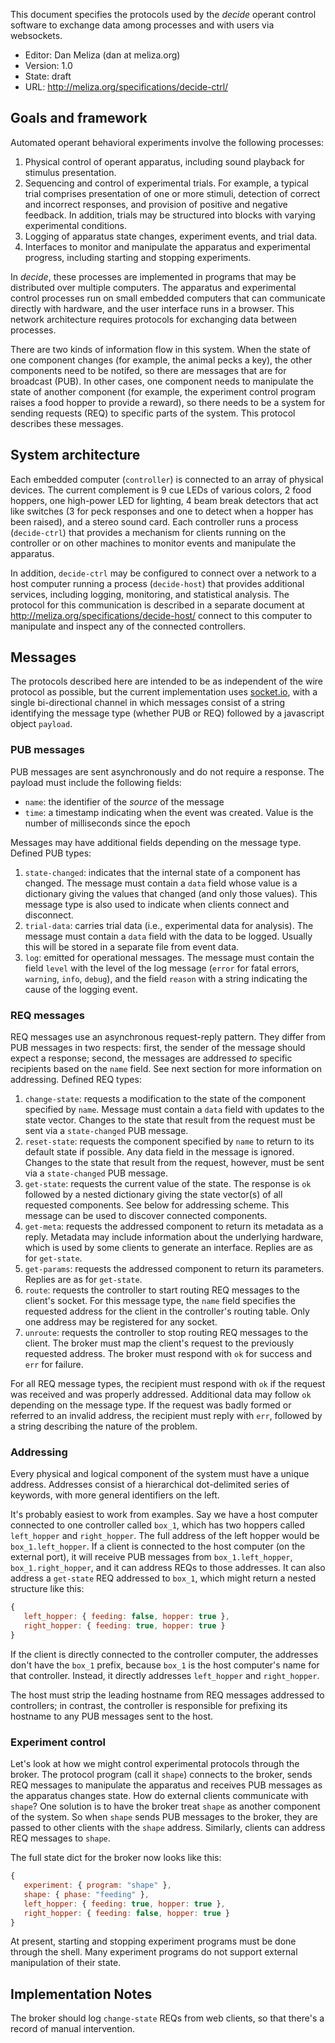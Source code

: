 
This document specifies the protocols used by the *decide* operant control
software to exchange data among processes and with users via websockets.

-   Editor: Dan Meliza (dan at meliza.org)
-   Version: 1.0
-   State:  draft
-   URL: <http://meliza.org/specifications/decide-ctrl/>

## Goals and framework

Automated operant behavioral experiments involve the following processes:

1. Physical control of operant apparatus, including sound playback for stimulus
   presentation.
2. Sequencing and control of experimental trials. For example, a typical trial
   comprises presentation of one or more stimuli, detection of correct and
   incorrect responses, and provision of positive and negative feedback. In
   addition, trials may be structured into blocks with varying experimental
   conditions.
3. Logging of apparatus state changes, experiment events, and trial data.
4. Interfaces to monitor and manipulate the apparatus and experimental progress,
   including starting and stopping experiments.

In *decide*, these processes are implemented in programs that may be distributed
over multiple computers. The apparatus and experimental control processes run on
small embedded computers that can communicate directly with hardware, and the
user interface runs in a browser. This network architecture requires protocols
for exchanging data between processes.

There are two kinds of information flow in this system. When the state of one
component changes (for example, the animal pecks a key), the other components
need to be notifed, so there are messages that are for broadcast (PUB). In other
cases, one component needs to manipulate the state of another component (for
example, the experiment control program raises a food hopper to provide a
reward), so there needs to be a system for sending requests (REQ) to specific
parts of the system. This protocol describes these messages.

## System architecture

Each embedded computer (`controller`) is connected to an array of physical
devices. The current complement is 9 cue LEDs of various colors, 2 food hoppers,
one high-power LED for lighting, 4 beam break detectors that act like switches
(3 for peck responses and one to detect when a hopper has been raised), and a
stereo sound card. Each controller runs a process (`decide-ctrl`) that provides
a mechanism for clients running on the controller or on other machines to
monitor events and manipulate the apparatus.

In addition, `decide-ctrl` may be configured to connect over a network to a host
computer running a process (`decide-host`) that provides additional services,
including logging, monitoring, and statistical analysis. The protocol for this
communication is described in a separate document at
<http://meliza.org/specifications/decide-host/> connect to this computer to
manipulate and inspect any of the connected controllers.

## Messages

The protocols described here are intended to be as independent of the wire
protocol as possible, but the current implementation uses
[socket.io](http://socket.io), with a single bi-directional channel in which
messages consist of a string identifying the message type (whether PUB or REQ)
followed by a javascript object `payload`.

### PUB messages

PUB messages are sent asynchronously and do not require a response. The payload
must include the following fields:

- `name`: the identifier of the *source* of the message
- `time`: a timestamp indicating when the event was created. Value is the number
  of milliseconds since the epoch

Messages may have additional fields depending on the message type. Defined PUB types:

1. `state-changed`: indicates that the internal state of a component has
   changed. The message must contain a `data` field whose value is a dictionary
   giving the values that changed (and only those values). This message type is
   also used to indicate when clients connect and disconnect.
2. `trial-data`: carries trial data (i.e., experimental data for analysis). The
   message must contain a `data` field with the data to be logged. Usually this
   will be stored in a separate file from event data.
3. `log`: emitted for operational messages. The message must contain the field
   `level` with the level of the log message (`error` for fatal errors,
   `warning`, `info`, `debug`), and the field `reason` with a string indicating
   the cause of the logging event.

### REQ messages

REQ messages use an asynchronous request-reply pattern. They differ from PUB messages in two respects: first, the sender of the message should expect a response; second, the messages are addressed *to* specific recipients based on the `name` field. See next section for more information on addressing. Defined REQ types:

1. `change-state`: requests a modification to the state of the component
   specified by `name`. Message must contain a `data` field with updates to the
   state vector. Changes to the state that result from the request must be sent
   via a `state-changed` PUB message.
2. `reset-state`: requests the component specified by `name` to return to its
   default state if possible. Any data field in the message is ignored. Changes
   to the state that result from the request, however, must be sent via a
   `state-changed` PUB message.
3. `get-state`: requests the current value of the state. The response is
   `ok` followed by a nested dictionary giving the state vector(s) of all
   requested components. See below for addressing scheme. This message can be
   used to discover connected components.
4. `get-meta`: requests the addressed component to return its metadata as a
   reply. Metadata may include information about the underlying hardware, which
   is used by some clients to generate an interface. Replies are as for `get-state`.
5. `get-params`: requests the addressed component to return its parameters.
   Replies are as for `get-state`.
6. `route`: requests the controller to start routing REQ messages to the
   client's socket. For this message type, the `name` field specifies the
   requested address for the client in the controller's routing table. Only one
   address may be registered for any socket.
7. `unroute`: requests the controller to stop routing REQ messages to the client.
   The broker must map the client's request to the previously requested address.
   The broker must respond with `ok` for success and `err` for
   failure.

For all REQ message types, the recipient must respond with `ok` if the request was received and was properly addressed. Additional data may follow `ok` depending on the message type. If the request was badly formed or referred to an invalid address, the recipient must reply with `err`, followed by a string describing the nature of the problem.

### Addressing

Every physical and logical component of the system must have a unique address.
Addresses consist of a hierarchical dot-delimited series of keywords, with more
general identifiers on the left.

It's probably easiest to work from examples. Say we have a host computer
connected to one controller called `box_1`, which has two hoppers called
`left_hopper` and `right_hopper`. The full address of the left hopper would be
`box_1.left_hopper`. If a client is connected to the host computer (on the
external port), it will receive PUB messages from `box_1.left_hopper`,
`box_1.right_hopper`, and it can address REQs to those addresses. It can also
address a `get-state` REQ addressed to `box_1`, which might return a nested
structure like this:

```javascript
{
   left_hopper: { feeding: false, hopper: true },
   right_hopper: { feeding: true, hopper: true }
}
```

If the client is directly connected to the controller computer, the addresses
don't have the `box_1` prefix, because `box_1` is the host computer's name for
that controller. Instead, it directly addresses `left_hopper` and
`right_hopper`.

The host must strip the leading hostname from REQ messages addressed to
controllers; in contrast, the controller is responsible for prefixing its
hostname to any PUB messages sent to the host.

### Experiment control

Let's look at how we might control experimental protocols through the broker.
The protocol program (call it `shape`) connects to the broker, sends REQ
messages to manipulate the apparatus and receives PUB messages as the apparatus
changes state. How do external clients communicate with `shape`? One solution is
to have the broker treat `shape` as another component of the system. So when
`shape` sends PUB messages to the broker, they are passed to other clients with
the `shape` address. Similarly, clients can address REQ messages to `shape`.

The full state dict for the broker now looks like this:

```javascript
{
   experiment: { program: "shape" },
   shape: { phase: "feeding" },
   left_hopper: { feeding: true, hopper: true },
   right_hopper: { feeding: false, hopper: true }
}
```

At present, starting and stopping experiment programs must be done through the
shell. Many experiment programs do not support external manipulation of their
state.


## Implementation Notes

The broker should log `change-state` REQs from web clients, so that there's a
record of manual intervention.
